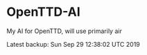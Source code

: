 # OpenTTD-AI
My AI for OpenTTD, will use primarily air

Latest backup: Sun Sep 29 12:38:02 UTC 2019
